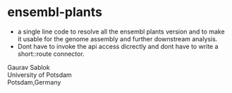 # ensembl-plants

- a single line code to resolve all the ensembl plants version and to make it usable for the genome assembly and further downstream analysis.
-  Dont have to invoke the api access dicrectly and dont have to write a short::route connector.

Gaurav Sablok \
University of Potsdam \
Potsdam,Germany
